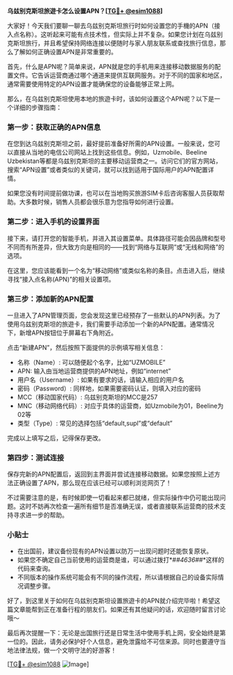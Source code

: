 **乌兹别克斯坦旅遊卡怎么设置APN？[[TG💪+ @esim1088](https://t.me/s/esim1088)]**

大家好！今天我们要聊一聊去乌兹别克斯坦旅行时如何设置您的手機的APN（接入点名称）。这听起来可能有点技术性，但实际上并不复杂。如果您计划在乌兹别克斯坦旅行，并且希望保持网络连接以便随时与家人朋友联系或查找旅行信息，那么了解如何正确设置APN是非常重要的。

首先，什么是APN呢？简单来说，APN就是您的手机用来连接移动数据服务的配置文件。它告诉运营商通过哪个通道来提供互联网服务。对于不同的国家和地区，通常需要使用特定的APN设置才能确保您的设备能够正常上网。

那么，在乌兹别克斯坦使用本地的旅遊卡时，该如何设置这个APN呢？以下是一个详细的步骤指南：

### 第一步：获取正确的APN信息

在您到达乌兹别克斯坦之前，最好提前准备好所需的APN设置。一般来说，您可以直接从当地的电信公司网站上找到这些信息。例如，Uzmobile、Beeline Uzbekistan等都是乌兹别克斯坦的主要移动运营商之一。访问它们的官方网站，搜索“APN设置”或者类似的关键词，就可以找到适用于国际用户的APN配置详情。

如果您没有时间提前做功课，也可以在当地购买旅游SIM卡后咨询客服人员获取帮助。大多数时候，销售人员都会很乐意为您指导如何进行设置。

### 第二步：进入手机的设置界面

接下来，请打开您的智能手机，并进入其设置菜单。具体路径可能会因品牌和型号不同而有所差异，但大致方向是相同的——找到“网络与互联网”或“无线和网络”的选项。

在这里，您应该能看到一个名为“移动网络”或类似名称的条目。点击进入后，继续寻找“接入点名称(APN)”的相关设置项。

### 第三步：添加新的APN配置

一旦进入了APN管理页面，您会发现这里已经预存了一些默认的APN列表。为了使用乌兹别克斯坦的旅遊卡，我们需要手动添加一个新的APN配置。通常情况下，新增APN按钮位于屏幕右下角附近。

点击“新建APN”，然后按照下面提供的示例填写相关信息：

- 名称（Name）: 可以随便起个名字，比如“UZMOBILE”
- APN: 输入由当地运营商提供的APN地址，例如“internet”
- 用户名（Username）: 如果有要求的话，请输入相应的用户名
- 密码（Password）: 同样地，如果需要密码认证，则填入对应的密码
- MCC（移动国家代码）: 乌兹别克斯坦的MCC是257
- MNC（移动网络代码）: 对应于具体的运营商，如Uzmobile为01，Beeline为02等
- 类型（Type）: 常见的选择包括“default,supl”或“default”

完成以上填写之后，记得保存更改。

### 第四步：测试连接

保存完新的APN配置后，返回到主界面并尝试连接移动数据。如果您按照上述方法正确设置了APN，那么现在应该已经可以顺利浏览网页了！

不过需要注意的是，有时候即使一切看起来都已就绪，但实际操作中仍可能出现问题。这时不妨再次检查一遍所有细节是否准确无误，或者直接联系运营商的技术支持寻求进一步的帮助。

### 小贴士

- 在出国前，建议备份现有的APN设置以防万一出现问题时还能恢复原状。
- 如果您不确定自己当前使用的运营商是谁，可以通过拨打*#*#4636#*#*这样的代码来查询。
- 不同版本的操作系统可能会有不同的操作流程，所以请根据自己的设备实际情况调整步骤。

好了，到这里关于如何在乌兹别克斯坦设置旅遊卡的APN就介绍完毕啦！希望这篇文章能帮到正在准备行程的朋友们。如果还有其他疑问的话，欢迎随时留言讨论哦～

最后再次提醒一下：无论是出国旅行还是日常生活中使用手机上网，安全始终是第一位的。因此，请务必保护好个人信息，避免泄露给不可信来源。同时也要遵守当地法律法规，做一个文明守法的好游客！

[[TG💪+ @esim1088](https://t.me/s/esim1088) ![Image](https://i.postimg.cc/4NQfJmqS/Snipaste-2025-05-13-00-14-12.png)]